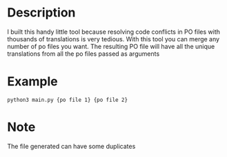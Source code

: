 # Description
I built this handy little tool because resolving code conflicts in PO files with thousands of translations is very tedious. With this tool you can merge any number of po files you want. The resulting PO file will have all the unique translations from all the po files passed as arguments

# Example
` python3 main.py {po file 1} {po file 2} `

# Note
The file generated can have some duplicates
